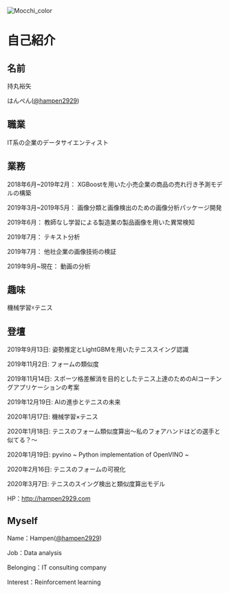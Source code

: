 ![Mocchi_color](https://user-images.githubusercontent.com/34574033/54477569-70e0b600-484c-11e9-8a72-a48098f0b49c.png)

# 自己紹介
## 名前

持丸裕矢

はんぺん([@hampen2929](https://twitter.com/hampen2929))

## 職業

IT系の企業のデータサイエンティスト

## 業務

2018年6月~2019年2月：  XGBoostを用いた小売企業の商品の売れ行き予測モデルの構築

2019年3月~2019年5月：  画像分類と画像検出のための画像分析パッケージ開発

2019年6月：           教師なし学習による製造業の製品画像を用いた異常検知

2019年7月：           テキスト分析

2019年7月：           他社企業の画像技術の検証

2019年9月~現在：       動画の分析

## 趣味

機械学習☓テニス

## 登壇

2019年9月13日: 姿勢推定とLightGBMを用いたテニススイング認識

2019年11月2日: フォームの類似度

2019年11月14日: スポーツ格差解消を目的としたテニス上達のためのAIコーチングアプリケーションの考案

2019年12月19日: AIの進歩とテニスの未来

2020年1月17日: 機械学習×テニス

2020年1月18日: テニスのフォーム類似度算出〜私のフォアハンドはどの選手と似てる？〜

2020年1月19日: pyvino ~ Python implementation of OpenVINO ~

2020年2月16日: テニスのフォームの可視化

2020年3月7日: テニスのスイング検出と類似度算出モデル



HP：http://hampen2929.com

## Myself
Name：Hampen([@hampen2929](https://twitter.com/hampen2929))

Job：Data analysis

Belonging：IT consulting company

Interest：Reinforcement learning
